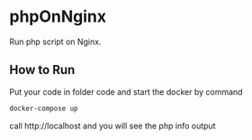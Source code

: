 # phpOnNginx

Run php script on Nginx.

## How to Run

Put your code in folder code and start the docker by command

```bash
docker-compose up
```

call http://localhost and you will see the php info output